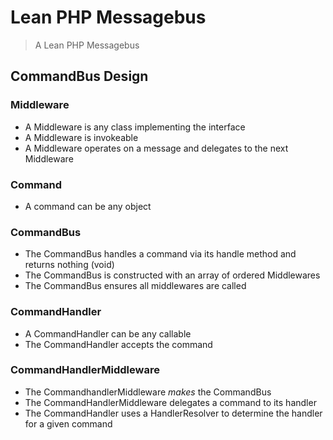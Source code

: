 # Lean PHP Messagebus #

> A Lean PHP Messagebus

## CommandBus Design

### Middleware
- A Middleware is any class implementing the interface
- A Middleware is invokeable
- A Middleware operates on a message and delegates to the next Middleware

### Command
- A command can be any object

### CommandBus
- The CommandBus handles a command via its handle method and returns nothing (void)
- The CommandBus is constructed with an array of ordered Middlewares
- The CommandBus ensures all middlewares are called

### CommandHandler
- A CommandHandler can be any callable
- The CommandHandler accepts the command

### CommandHandlerMiddleware
- The CommandhandlerMiddleware *makes* the CommandBus
- The CommandHandlerMiddleware delegates a command to its handler
- The CommandHandler uses a HandlerResolver to determine the handler for a given command
